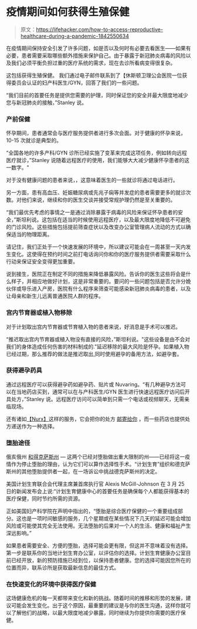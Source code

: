 # 疫情期间如何获得生殖保健

> 原文：<https://lifehacker.com/how-to-access-reproductive-healthcare-during-a-pandemic-1842550634>

在疫情期间保持安全引发了许多问题，如是否以及何时有必要去看医生——如果有必要，患者需要采取哪些额外措施来保护自己。由于暴露于新冠肺炎病毒的风险以及我们必须平衡负担过重的医疗系统的需求，现在去诊所看病变得很复杂。



这包括获得生殖保健。 我们通过电子邮件联系到了【休斯顿卫理公会医院一位获得委员会认证的妇产科医生/GYN，回答了我们的一些问题。

“我们目前的首要任务是提供您需要的护理，同时保证您的安全并最大限度地减少您与新冠肺炎的接触，”Stanley 说。

### 产前保健

怀孕期间，患者通常会与医疗服务提供者进行多次会面。对于健康的怀孕来说， 10-15 次就诊是典型的。

“全国各地的许多产科/GYN 诊所已经实施了变革来完成这项任务，例如转向远程医疗就诊，”Stanley 说随着远程医疗的使用，我们能够大大减少健康怀孕患者的这一数字。"

对于没有健康问题的患者来说，，这意味着医生的一些就诊将通过电话进行。

另一方面，患有高血压、妊娠糖尿病或先兆子痫等并发症的患者需要更多的就诊次数。对他们来说，继续和你的医生交谈并接受常规护理仍然是至关重要的。

“我们最优先考虑的事情之一是通过消除暴露于病毒的风险来保证怀孕患者的安全，”斯坦利说。这包括在适当的时候使用远程医疗，以及最大限度地降低不可避免的门诊风险。这些措施包括提前筛查症状以及改变办公室管理病人流动的方式以确保适当的物理距离。

请记住，我们正处于一个快速发展的环境中，所以建议可能会在一周甚至一天内发生变化。这使得在预约时间之前打电话询问你和你的医疗服务提供者需要采取什么行动来保证安全变得更加重要。

说到接生，医院正在制定不同的措施来降低暴露风险。告诉你的医生这些将会是什么样子，并相应地做好计划，这是非常重要的。要问的一些问题包括是否允许分娩伙伴或导乐进入产房，医院有什么程序来筛查可能感染新冠肺炎病毒的患者，以及让母亲和新生儿远离普通医院人群的程序。

### 宫内节育器或植入物移除

对于计划取出宫内节育器或节育植入物的患者来说，好消息是手术可以推迟。

“推迟取出宫内节育器或植入物没有直接的风险，”斯坦利说。"这些设备是由不会对我们的身体造成任何伤害的材料制成的."延迟移除的最大风险是怀孕。如果植入物已经过期，那么推荐的做法是推迟取出,同时使用避孕的备用方法，如避孕套。

### 获得避孕药具

通过远程医疗可以获得避孕药如避孕药、贴片或 Nuvaring。“有几种避孕方法可以在当地药店买到，通常可以在与产科医生/GYN 医生进行快速远程医疗访问后开具处方，”Stanley 说。远程医疗访问可以简单到只需一个电话或视频聊天，无需亲临现场。

还有诸如[【Nurx】](https://www.mobihealthnews.com/news/north-america/secret-shoppers-find-telemedicine-dispenses-birth-control-appropriately)这样的服务，它会把你的处方 [邮寄给你](https://lifehacker.com/these-online-services-offer-birth-control-without-visit-1790510793) ，而一些药店也提供处方递送作为一种选择。

### 堕胎途径

俄亥俄州 [和得克萨斯州](https://www.hrw.org/news/2020/03/24/ohio-texas-use-covid-19-stop-abortions) — 这两个已经对堕胎做出重大限制的州——已经将这一疫情作为停止堕胎的理由，认为它们可以算作选择性手术。“计划生育”组织和德克萨斯州的其他堕胎提供者一起，在一场诉讼中挑战德克萨斯州的决定。

美国计划生育联合会代理主席兼首席执行官 Alexis McGill-Johnson 在 3 月 25 日的新闻发布会上说:“计划生育健康中心的首要任务是确保每个人都能获得基本的医疗保健，同时节约所需的资源。

正如美国妇产科学院在声明中指出的，“堕胎是综合医疗保健的一个重要组成部分。这也是一项时间敏感的服务，几个星期或在某些情况下几天的延迟可能会增加风险或可能使其完全无法使用。无法堕胎的后果对一个人的生活、健康和福祉产生深远影响。”

如果患者需要安全、方便的堕胎，选择可能会更有限，但这并不意味着没有选择。第一步是联系你的当地计划生育办公室，以评估你的选择。计划生育健康办公室目前已经开放，新的预防措施已经到位，以保持患者健康。您的选择可能因您所在的位置而异，联系诊所是获取最新信息的最佳方式。

### 在快速变化的环境中获得医疗保健

这场健康危机的每一天都带来变化和新的挑战。随着时间的推移和形势的发展，建议可能会发生变化。出于这个原因，最重要的建议是与你的医生沟通，这样你就可以了解他们的战略，以最大限度地减少暴露，同时继续为你提供你需要的医疗保健。